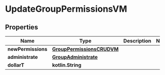 
# UpdateGroupPermissionsVM

## Properties
Name | Type | Description | Notes
------------ | ------------- | ------------- | -------------
**newPermissions** | [**GroupPermissionsCRUDVM**](GroupPermissionsCRUDVM.md) |  | 
**administrate** | [**GroupAdministrate**](GroupAdministrate.md) |  | 
**dollarT** | **kotlin.String** |  | 




